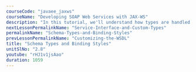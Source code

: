 ```yaml
---
courseCode: "javaee_jaxws"
courseName: "Developing SOAP Web Services with JAX-WS"
description: "In this tutorial, we'll understand how types are handled in the WSDL. We'll also explore the two styles we can choose from for our WSDL - Document style and RPC style."
nextLessonPermalinkName: "Service-Interface-and-Custom-Types"
permalinkName: "Schema-Types-and-Binding-Styles"
prevLessonPermalinkName: "Customizing-the-WSDL"
title: "Schema Types and Binding Styles"
unitSlNo: "2.8"
youtube: "rHJ1v1jsAao"
duration: 1059
---
```

